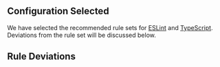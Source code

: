 
## Configuration Selected
We have selected the recommended rule sets for [ESLint](https://eslint.org/docs/rules/) and [TypeScript](https://typescript-eslint.io/rules).  Deviations from the rule set will be discussed below.

## Rule Deviations
